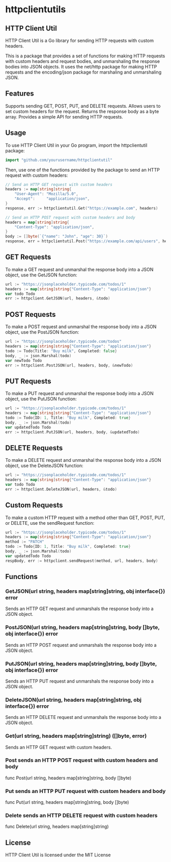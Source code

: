# httpclientutils

## HTTP Client Util

HTTP Client Util is a Go library for sending HTTP requests with custom headers.

This is a package that provides a set of functions for making HTTP requests with custom headers and request bodies, and unmarshaling the response bodies into JSON objects. It uses the net/http package for making HTTP requests and the encoding/json package for marshaling and unmarshaling JSON.
## Features

Supports sending GET, POST, PUT, and DELETE requests.
Allows users to set custom headers for the request.
Returns the response body as a byte array.
Provides a simple API for sending HTTP requests.

## Usage

To use HTTP Client Util in your Go program, import the httpclientutil package:

```go
import "github.com/yourusername/httpclientutil"
```

Then, use one of the functions provided by the package to send an HTTP request with custom headers:

```go
// Send an HTTP GET request with custom headers
headers := map[string]string{
	"User-Agent": "Mozilla/5.0",
	"Accept":     "application/json",
}
response, err := httpclientutil.Get("https://example.com", headers)

// Send an HTTP POST request with custom headers and body
headers = map[string]string{
	"Content-Type": "application/json",
}
body := []byte(`{"name": "John", "age": 30}`)
response, err = httpclientutil.Post("https://example.com/api/users", headers, body)

```


## GET Requests
To make a GET request and unmarshal the response body into a JSON object, use the GetJSON function:

```go
url := "https://jsonplaceholder.typicode.com/todos/1"
headers := map[string]string{"Content-Type": "application/json"}
var todo Todo
err := httpclient.GetJSON(url, headers, &todo)

```

## POST Requests
To make a POST request and unmarshal the response body into a JSON object, use the PostJSON function:

```go
url := "https://jsonplaceholder.typicode.com/todos"
headers := map[string]string{"Content-Type": "application/json"}
todo := Todo{Title: "Buy milk", Completed: false}
body, _ := json.Marshal(todo)
var newTodo Todo
err := httpclient.PostJSON(url, headers, body, &newTodo)

```

## PUT Requests
To make a PUT request and unmarshal the response body into a JSON object, use the PutJSON function:
```go
url := "https://jsonplaceholder.typicode.com/todos/1"
headers := map[string]string{"Content-Type": "application/json"}
todo := Todo{ID: 1, Title: "Buy milk", Completed: true}
body, _ := json.Marshal(todo)
var updatedTodo Todo
err := httpclient.PutJSON(url, headers, body, &updatedTodo)

```

## DELETE Requests
To make a DELETE request and unmarshal the response body into a JSON object, use the DeleteJSON function:

```go
url := "https://jsonplaceholder.typicode.com/todos/1"
headers := map[string]string{"Content-Type": "application/json"}
var todo Todo
err := httpclient.DeleteJSON(url, headers, &todo)

```

## Custom Requests
To make a custom HTTP request with a method other than GET, POST, PUT, or DELETE, use the sendRequest function:

```go
url := "https://jsonplaceholder.typicode.com/todos/1"
headers := map[string]string{"Content-Type": "application/json"}
method := "PATCH"
todo := Todo{ID: 1, Title: "Buy milk", Completed: true}
body, _ := json.Marshal(todo)
var updatedTodo Todo
respBody, err := httpclient.sendRequest(method, url, headers, body)

```

## Functions

### GetJSON(url string, headers map[string]string, obj interface{}) error
Sends an HTTP GET request and unmarshals the response body into a JSON object.

### PostJSON(url string, headers map[string]string, body []byte, obj interface{}) error
Sends an HTTP POST request and unmarshals the response body into a JSON object.

### PutJSON(url string, headers map[string]string, body []byte, obj interface{}) error
Sends an HTTP PUT request and unmarshals the response body into a JSON object.

### DeleteJSON(url string, headers map[string]string, obj interface{}) error
Sends an HTTP DELETE request and unmarshals the response body into a JSON object.

### Get(url string, headers map[string]string) ([]byte, error)
Sends an HTTP GET request with custom headers.

### Post sends an HTTP POST request with custom headers and body
func Post(url string, headers map[string]string, body []byte)

### Put sends an HTTP PUT request with custom headers and body
func Put(url string, headers map[string]string, body []byte)

### Delete sends an HTTP DELETE request with custom headers
func Delete(url string, headers map[string]string)


## License

HTTP Client Util is licensed under the MIT License